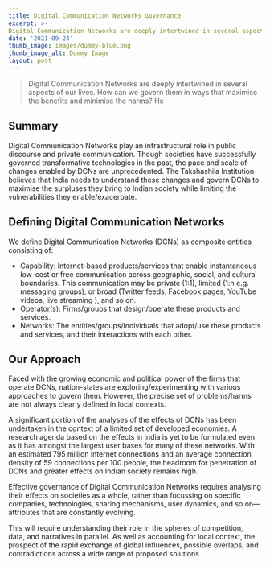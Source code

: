 ```yaml
---
title: Digital Communication Networks Governance
excerpt: >-
Digital Communication Networks are deeply intertwined in several aspects of our lives. How can we govern them in ways that maximise the benefits and minimise the harms?
date: '2021-09-24'
thumb_image: images/dummy-blue.png
thumb_image_alt: Dummy Image
layout: post
---
```

> Digital Communication Networks are deeply intertwined in several aspects of our lives. How can we govern them in ways that maximise the benefits and minimise the harms? He

## Summary
Digital Communication Networks play an infrastructural role in public discourse and private communication. Though societies have successfully governed transformative technologies in the past, the pace and scale of changes enabled by DCNs are unprecedented. The Takshashila Institution believes that India needs to understand these changes and govern DCNs to maximise the surpluses they bring to Indian society while limiting the vulnerabilities they enable/exacerbate.
 
## Defining Digital Communication Networks

We define Digital Communication Networks (DCNs) as composite entities consisting of:
-   Capability: Internet-based products/services that enable instantaneous low-cost or free communication across geographic, social, and cultural boundaries. This communication may be private (1:1), limited (1:n e.g. messaging groups), or broad (Twitter feeds, Facebook pages, YouTube videos, live streaming ), and so on.
-   Operator(s): Firms/groups that design/operate these products and services.
-   Networks: The entities/groups/individuals that adopt/use these products and services, and their interactions with each other.
    
## Our Approach
Faced with the growing economic and political power of the firms that operate DCNs, nation-states are exploring/experimenting with various approaches to govern them. However, the precise set of problems/harms are not always clearly defined in local contexts. 

A significant portion of the analyses of the effects of DCNs has been undertaken in the context of a limited set of developed economies. A research agenda based on the effects in India is yet to be formulated even as it has amongst the largest user bases for many of these networks. With an estimated 795 million internet connections and an average connection density of 59 connections per 100 people, the headroom for penetration of DCNs and greater effects on Indian society remains high. 

Effective governance of Digital Communication Networks requires analysing their effects on societies as a whole, rather than focussing on specific companies, technologies, sharing mechanisms, user dynamics, and so on— attributes that are constantly evolving. 

This will require understanding their role in the spheres of competition, data, and narratives in parallel. As well as accounting for local context, the prospect of the rapid exchange of global influences, possible overlaps, and contradictions across a wide range of proposed solutions.
